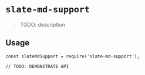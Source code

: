# `slate-md-support`

> TODO: description

## Usage

```
const slateMdSupport = require('slate-md-support');

// TODO: DEMONSTRATE API
```
